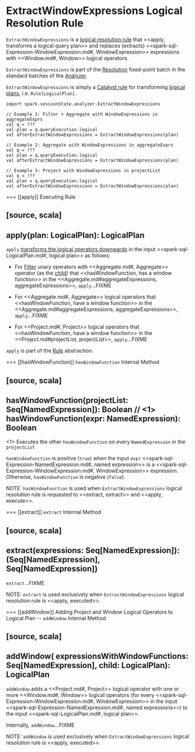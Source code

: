 # ExtractWindowExpressions Logical Resolution Rule

`ExtractWindowExpressions` is a [logical resolution rule](../Analyzer.md#batches) that <<apply, transforms a logical query plan>> and replaces (extracts) <<spark-sql-Expression-WindowExpression.md#, WindowExpression>> expressions with <<Window.md#, Window>> logical operators.

`ExtractWindowExpressions` is part of the [Resolution](../Analyzer.md#Resolution) fixed-point batch in the standard batches of the [Analyzer](../Analyzer.md).

`ExtractWindowExpressions` is simply a [Catalyst rule](../catalyst/Rule.md) for transforming [logical plans](../logical-operators/LogicalPlan.md), i.e. `Rule[LogicalPlan]`.

```text
import spark.sessionState.analyzer.ExtractWindowExpressions

// Example 1: Filter + Aggregate with WindowExpressions in aggregateExprs
val q = ???
val plan = q.queryExecution.logical
val afterExtractWindowExpressions = ExtractWindowExpressions(plan)

// Example 2: Aggregate with WindowExpressions in aggregateExprs
val q = ???
val plan = q.queryExecution.logical
val afterExtractWindowExpressions = ExtractWindowExpressions(plan)

// Example 3: Project with WindowExpressions in projectList
val q = ???
val plan = q.queryExecution.logical
val afterExtractWindowExpressions = ExtractWindowExpressions(plan)
```

=== [[apply]] Executing Rule

[source, scala]
----
apply(plan: LogicalPlan): LogicalPlan
----

`apply` [transforms the logical operators downwards](../catalyst/TreeNode.md#transformDown) in the input <<spark-sql-LogicalPlan.md#, logical plan>> as follows:

* For [Filter](../logical-operators/Filter.md) unary operators with <<Aggregate.md#, Aggregate>> operator (as the [child](../logical-operators/Filter.md#child)) that <<hasWindowFunction, has a window function>> in the <<Aggregate.md#aggregateExpressions, aggregateExpressions>>, `apply`...FIXME

* For <<Aggregate.md#, Aggregate>> logical operators that <<hasWindowFunction, have a window function>> in the <<Aggregate.md#aggregateExpressions, aggregateExpressions>>, `apply`...FIXME

* For <<Project.md#, Project>> logical operators that <<hasWindowFunction, have a window function>> in the <<Project.md#projectList, projectList>>, `apply`...FIXME

`apply` is part of the [Rule](../catalyst/Rule.md#apply) abstraction.

=== [[hasWindowFunction]] `hasWindowFunction` Internal Method

[source, scala]
----
hasWindowFunction(projectList: Seq[NamedExpression]): Boolean // <1>
hasWindowFunction(expr: NamedExpression): Boolean
----
<1> Executes the other `hasWindowFunction` on every `NamedExpression` in the `projectList`

`hasWindowFunction` is positive (`true`) when the input `expr` <<spark-sql-Expression-NamedExpression.md#, named expression>> is a <<spark-sql-Expression-WindowExpression.md#, WindowExpression>> expression. Otherwise, `hasWindowFunction` is negative (`false`).

NOTE: `hasWindowFunction` is used when `ExtractWindowExpressions` logical resolution rule is requested to <<extract, extract>> and <<apply, execute>>.

=== [[extract]] `extract` Internal Method

[source, scala]
----
extract(expressions: Seq[NamedExpression]): (Seq[NamedExpression], Seq[NamedExpression])
----

`extract`...FIXME

NOTE: `extract` is used exclusively when `ExtractWindowExpressions` logical resolution rule is <<apply, executed>>.

=== [[addWindow]] Adding Project and Window Logical Operators to Logical Plan -- `addWindow` Internal Method

[source, scala]
----
addWindow(
  expressionsWithWindowFunctions: Seq[NamedExpression],
  child: LogicalPlan): LogicalPlan
----

`addWindow` adds a <<Project.md#, Project>> logical operator with one or more <<Window.md#, Window>> logical operators (for every <<spark-sql-Expression-WindowExpression.md#, WindowExpression>> in the input <<spark-sql-Expression-NamedExpression.md#, named expressions>>) to the input <<spark-sql-LogicalPlan.md#, logical plan>>.

Internally, `addWindow`...FIXME

NOTE: `addWindow` is used exclusively when `ExtractWindowExpressions` logical resolution rule is <<apply, executed>>.
